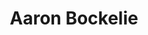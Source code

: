 ---
avatar: /images/people/bockelie.jpg
avatar_small: /images/people/bockelie_small.jpg
bio: Bus master flex and Home Assistant wrangler.
homepage: https://broccolibus.com/
instagram: https://instagram.com/aaronbockelie
linkedin: https://www.linkedin.com/in/aaron-bockelie/
title: Aaron Bockelie
twitter: https://twitter.com/aaronbockelie
type: guest
username: bockelie
youtube: null
---